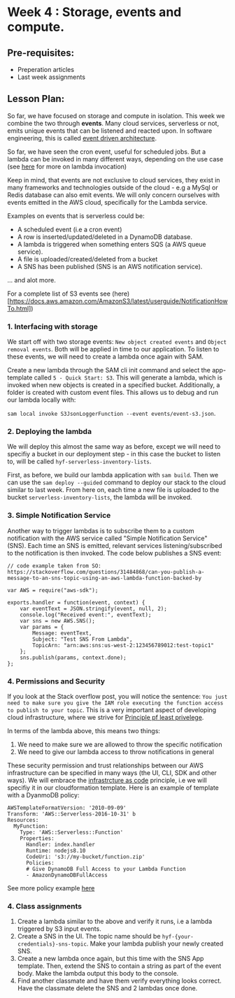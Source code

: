 # Week 4 : Storage, events and compute.

## Pre-requisites:
- Preperation articles
- Last week assignments

## Lesson Plan:

So far, we have focused on storage and compute in isolation. This week we combine the two through **events**. Many cloud services, serverless or not, emits unique events that can be listened and reacted upon. In software engineering, this is called [event driven architecture](https://en.wikipedia.org/wiki/Event-driven_architecture).

So far, we have seen the cron event, useful for scheduled jobs. But a lambda can be invoked in many different ways, depending on the use case (see [here](https://docs.aws.amazon.com/lambda/latest/dg/lambda-invocation.html) for more on lambda invocation)

Keep in mind, that events are not exclusive to cloud services, they exist in many frameworks and technologies outside of the cloud - e.g a MySql or Redis database can also emit events. We will only concern ourselves with events emitted in the AWS cloud, specifically for the Lambda service. 

Examples on events that is serverless could be:

- A scheduled event (i.e a cron event)
- A row is inserted/updated/deleted in a DynamoDB database.
- A lambda is triggered when something enters SQS (a AWS queue service).
- A file is uploaded/created/deleted from a bucket
- A SNS has been published (SNS is an AWS notification service).

... and alot more.

For a complete list of S3 events see (here)[https://docs.aws.amazon.com/AmazonS3/latest/userguide/NotificationHowTo.html])

### 1. Interfacing with storage

We start off with two storage events: `New object created events` and `Object removal events`. Both will be applied in time to our application. To listen to these events, we will need to create a lambda once again with SAM.

Create a new lambda through the SAM cli init command and select the app-template called `5 - Quick Start: S3`. This will generate a lambda, which is invoked when new objects is created in a specified bucket. Additionally, a folder is created with custom event files. This allows us to debug and run our lambda locally with:

`sam local invoke S3JsonLoggerFunction --event events/event-s3.json`.

### 2. Deploying the lambda

We will deploy this almost the same way as before, except we will need to specifiy a bucket in our deployment step - in this case the bucket to listen to, will be called `hyf-serverless-inventory-lists`.

First, as before, we build our lambda application with `sam build`. Then we can use the `sam deploy --guided` command to deploy our stack to the cloud similar to last week. From here on, each time a new file is uploaded to the bucket `serverless-inventory-lists`, the lambda will be invoked.

### 3. Simple Notification Service

Another way to trigger lambdas is to subscribe them to a custom notification with the AWS service called "Simple Notification Service" (SNS). Each time an SNS is emitted, relevant services listening/subscribed to the notification is then invoked. The code below publishes a SNS event:

```
// code example taken from SO: https://stackoverflow.com/questions/31484868/can-you-publish-a-message-to-an-sns-topic-using-an-aws-lambda-function-backed-by

var AWS = require("aws-sdk");

exports.handler = function(event, context) {
    var eventText = JSON.stringify(event, null, 2);
    console.log("Received event:", eventText);
    var sns = new AWS.SNS();
    var params = {
        Message: eventText,
        Subject: "Test SNS From Lambda",
        TopicArn: "arn:aws:sns:us-west-2:123456789012:test-topic1"
    };
    sns.publish(params, context.done);
};

```

### 4. Permissions and Security
If you look at the Stack overflow post, you will notice the sentence: `You just need to make sure you give the IAM role executing the function access to publish to your topic`. This is a very important aspect of developing cloud infrastructure, where we strive for [Principle pf least privelege](https://en.wikipedia.org/wiki/Principle_of_least_privilege#:~:text=In%20information%20security%2C%20computer%20science,a%20user%2C%20or%20a%20program%2C).

In terms of the lambda above, this means two things:

1. We need to make sure we are allowed to throw the specific notification
2. We need to give our lambda access to throw notifications in general

These security permission and trust relationships between our AWS infrastructure can be specified in many ways (the UI, CLI, SDK and other ways). We will embrace the [infrastrcture as code](https://en.wikipedia.org/wiki/Infrastructure_as_code) principle, i.e we will specifiy it in our cloudformation template. Here is an example of template with a DyanmoDB policy:

```
AWSTemplateFormatVersion: '2010-09-09'
Transform: 'AWS::Serverless-2016-10-31' b
Resources:
  MyFunction:
    Type: 'AWS::Serverless::Function'
    Properties:
      Handler: index.handler
      Runtime: nodejs8.10
      CodeUri: 's3://my-bucket/function.zip'
      Policies:
      # Give DynamoDB Full Access to your Lambda Function
      - AmazonDynamoDBFullAccess
```

See more policy example [here](https://aws.amazon.com/premiumsupport/knowledge-center/lambda-sam-template-permissions/)

### 4. Class assignments

1. Create a lambda similar to the above and verify it runs, i.e a lambda triggered by S3 input events.
2. Create a SNS in the UI. The topic name should be `hyf-{your-credentials}-sns-topic`. Make your lambda publish your newly created SNS.
3. Create a new lambda once again, but this time with the SNS App template. Then, extend the SNS to contain a string as part of the event body. Make the lambda output this body to the console.
4. Find another classmate and have them verify everything looks correct. Have the classmate delete the SNS and 2 lambdas once done. 

